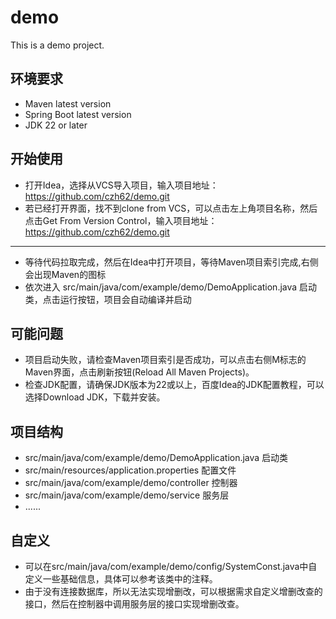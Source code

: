 # demo

This is a demo project.

## 环境要求

- Maven latest version
- Spring Boot latest version
- JDK 22 or later

## 开始使用

- 打开Idea，选择从VCS导入项目，输入项目地址：https://github.com/czh62/demo.git
- 若已经打开界面，找不到clone from VCS，可以点击左上角项目名称，然后点击Get From Version Control，输入项目地址：https://github.com/czh62/demo.git

- --

- 等待代码拉取完成，然后在Idea中打开项目，等待Maven项目索引完成,右侧会出现Maven的图标
- 依次进入 src/main/java/com/example/demo/DemoApplication.java 启动类，点击运行按钮，项目会自动编译并启动

## 可能问题

- 项目启动失败，请检查Maven项目索引是否成功，可以点击右侧M标志的Maven界面，点击刷新按钮(Reload All Maven Projects)。
- 检查JDK配置，请确保JDK版本为22或以上，百度Idea的JDK配置教程，可以选择Download JDK，下载并安装。

## 项目结构

- src/main/java/com/example/demo/DemoApplication.java 启动类
- src/main/resources/application.properties 配置文件
- src/main/java/com/example/demo/controller 控制器
- src/main/java/com/example/demo/service 服务层
- ......

## 自定义

- 可以在src/main/java/com/example/demo/config/SystemConst.java中自定义一些基础信息，具体可以参考该类中的注释。
- 由于没有连接数据库，所以无法实现增删改，可以根据需求自定义增删改查的接口，然后在控制器中调用服务层的接口实现增删改查。
